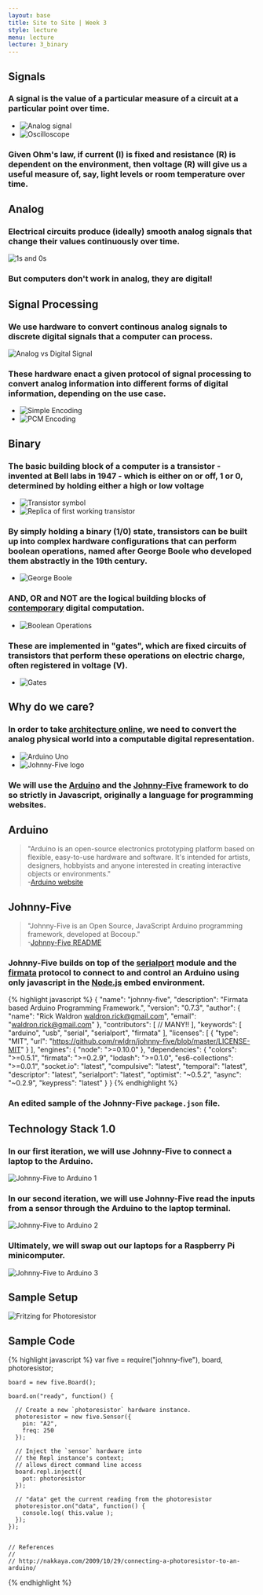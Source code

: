 ```yaml
---
layout: base
title: Site to Site | Week 3
style: lecture
menu: lecture
lecture: 3_binary
---
```

## Signals

### A signal is the value of a particular measure of a circuit at a particular point over time.

*	![Analog signal](http://www.eetkorea.com/ARTICLES/2006DEC/2/EEKOL_2006DEC_BC_04.gif)
*	![Oscilloscope](http://mosaic.cnfolio.com/uploads/M528Coursework2008B101/gos6112-600.jpg)

### Given Ohm's law, if current (I) is fixed and resistance (R) is dependent on the environment, then voltage (R) will give us a useful measure of, say, light levels or room temperature over time.

## Analog

### Electrical circuits produce (ideally) smooth analog signals that change their values continuously over time.

![1s and 0s](http://orionstarmedia.com/inc/sites/TheComputerTutor//inc/images/computer/software-screen5.jpg)

### But computers don't work in analog, they are digital!


## Signal Processing

### We use hardware to convert continous analog signals to discrete digital signals that a computer can process.

![Analog vs Digital Signal](http://soulargrooves.com/new/wp-content/uploads/2012/11/analog-signal.gif)

### These hardware enact a given protocol of signal processing to convert analog information into different forms of digital information, depending on the use case.

*	![Simple Encoding](http://ecomputernotes.com/images/Binary-Representation-Forming-Digital-Signal.png)
*	![PCM Encoding](http://www.networkworld.com/subnets/cisco/chapters/1587052695/graphics/04fig01.jpg)


## Binary

### The basic building block of a computer is a transistor - invented at Bell labs in 1947 - which is either on or off, 1 or 0, determined by holding either a high or low voltage

*	![Transistor symbol](http://upload.wikimedia.org/wikipedia/commons/9/91/Transistor_Simple_Circuit_Diagram_with_NPN_Labels.svg)
*	![Replica of first working transistor](http://upload.wikimedia.org/wikipedia/commons/b/bf/Replica-of-first-transistor.jpg)

### By simply holding a binary (1/0) state, transistors can be built up into complex hardware configurations that can perform boolean operations, named after George Boole who developed them abstractly in the 19th century.

*	![George Boole](http://booleanblackbelt.com/wp-content/uploads/2009/02/george_boole.jpg)

### AND, OR and NOT are the logical building blocks of [contemporary](http://en.wikipedia.org/wiki/Quantum_computer) digital computation.

*	![Boolean Operations](http://www.geo.hunter.cuny.edu/~rdatta/gis2/lectures/lecture5/boo.gif)

### These are implemented in "gates", which are fixed circuits of transistors that perform these operations on electric charge, often registered in voltage (V).

*	![Gates](http://www.theshahrevolution.com/CMPSC101/images/thumb/9/9f/Gatetypesannotated.png/500px-Gatetypesannotated.png)


## Why do we care?

### In order to take [architecture online](http://www.arch.columbia.edu/labs/architecture-online-lab), we need to convert the analog physical world into a computable digital representation.

*	![Arduino Uno](http://upload.wikimedia.org/wikipedia/commons/7/71/Arduino-uno-perspective-transparent.png)
*	![Johnny-Five logo](https://github.com/rwldrn/johnny-five/raw/master/assets/sgier-johnny-five.png)

### We will use the [Arduino](http://arduino.cc/) and the [Johnny-Five](https://github.com/rwaldron/johnny-five) framework to do so strictly in Javascript, originally a language for programming websites.


## Arduino

> 	"Arduino is an open-source electronics prototyping platform based on flexible, easy-to-use hardware and software. It's intended for artists, designers, hobbyists and anyone interested in creating interactive objects or environments."  
	-[Arduino website](http://arduino.cc/)

## Johnny-Five

>	"Johnny-Five is an Open Source, JavaScript Arduino programming framework, developed at Bocoup."  
	-[Johnny-Five README](https://github.com/rwaldron/johnny-five)

### Johnny-Five builds on top of the [serialport](https://github.com/voodootikigod/node-serialport) module and the [firmata](https://github.com/jgautier/firmata) protocol to connect to and control an Arduino using only javascript in the [Node.js](http://nodejs.org/) embed environment.

{% highlight javascript %}
	{
	  "name": "johnny-five",
	  "description": "Firmata based Arduino Programming Framework.",
	  "version": "0.7.3",
	  "author": {
	    "name": "Rick Waldron <waldron.rick@gmail.com>",
	    "email": "waldron.rick@gmail.com"
	  },
	  "contributors": [
	    // MANY!!
	  ],
	  "keywords": [
	    "arduino", "usb", "serial", "serialport", "firmata"
	  ],
	  "licenses": [
	    {
	      "type": "MIT",
	      "url": "https://github.com/rwldrn/johnny-five/blob/master/LICENSE-MIT"
	    }
	  ],
	  "engines": {
	    "node": ">=0.10.0"
	  },
	  "dependencies": {
	    "colors": ">=0.5.1",
	    "firmata": ">=0.2.9",
	    "lodash": ">=0.1.0",
	    "es6-collections": ">=0.0.1",
	    "socket.io": "latest",
	    "compulsive": "latest",
	    "temporal": "latest",
	    "descriptor": "latest",
	    "serialport": "latest",
	    "optimist": "~0.5.2",
	    "async": "~0.2.9",
	    "keypress": "latest"
	  }
	}
{% endhighlight %}

### An edited sample of the Johnny-Five `package.json` file.


## Technology Stack 1.0

### In our first iteration, we will use Johnny-Five to connect a laptop to the Arduino.

![Johnny-Five to Arduino 1](https://raw.github.com/site2site/site2site.github.io/master/images/lectures/week3/johnny-five1.png)

### In our second iteration, we will use Johnny-Five read the inputs from a sensor through the Arduino to the laptop terminal.

![Johnny-Five to Arduino 2](https://raw.github.com/site2site/site2site.github.io/master/images/lectures/week3/johnny-five2.png)

### Ultimately, we will swap out our laptops for a Raspberry Pi minicomputer.

![Johnny-Five to Arduino 3](https://raw.github.com/site2site/site2site.github.io/master/images/lectures/week3/johnny-five3.png)



## Sample Setup

![Fritzing for Photoresistor](https://github.com/rwaldron/johnny-five/raw/master/docs/breadboard/photoresistor.png)




## Sample Code

{% highlight javascript %}
	var five = require("johnny-five"),
	    board, photoresistor;

	board = new five.Board();

	board.on("ready", function() {

	  // Create a new `photoresistor` hardware instance.
	  photoresistor = new five.Sensor({
	    pin: "A2",
	    freq: 250
	  });

	  // Inject the `sensor` hardware into
	  // the Repl instance's context;
	  // allows direct command line access
	  board.repl.inject({
	    pot: photoresistor
	  });

	  // "data" get the current reading from the photoresistor
	  photoresistor.on("data", function() {
	    console.log( this.value );
	  });
	});


	// References
	//
	// http://nakkaya.com/2009/10/29/connecting-a-photoresistor-to-an-arduino/
{% endhighlight %}
